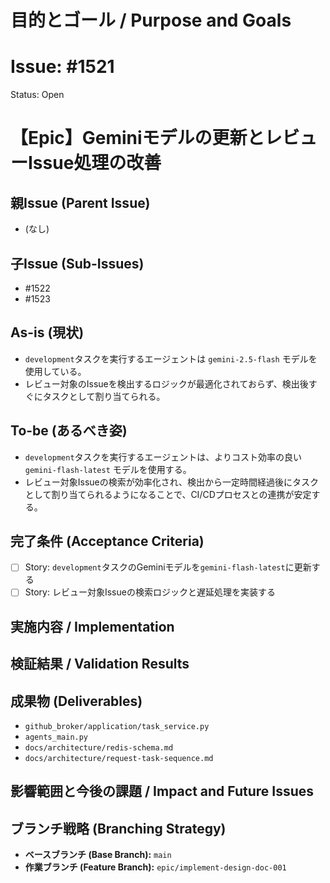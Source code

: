 # 目的とゴール / Purpose and Goals
# Issue: #1521
Status: Open
# 【Epic】Geminiモデルの更新とレビューIssue処理の改善

## 親Issue (Parent Issue)
- (なし)

## 子Issue (Sub-Issues)
- #1522
- #1523

## As-is (現状)
- `development`タスクを実行するエージェントは `gemini-2.5-flash` モデルを使用している。
- レビュー対象のIssueを検出するロジックが最適化されておらず、検出後すぐにタスクとして割り当てられる。

## To-be (あるべき姿)
- `development`タスクを実行するエージェントは、よりコスト効率の良い `gemini-flash-latest` モデルを使用する。
- レビュー対象Issueの検索が効率化され、検出から一定時間経過後にタスクとして割り当てられるようになることで、CI/CDプロセスとの連携が安定する。

## 完了条件 (Acceptance Criteria)
- [ ] Story: `development`タスクのGeminiモデルを`gemini-flash-latest`に更新する
- [ ] Story: レビュー対象Issueの検索ロジックと遅延処理を実装する

## 実施内容 / Implementation

## 検証結果 / Validation Results

## 成果物 (Deliverables)
- `github_broker/application/task_service.py`
- `agents_main.py`
- `docs/architecture/redis-schema.md`
- `docs/architecture/request-task-sequence.md`

## 影響範囲と今後の課題 / Impact and Future Issues

## ブランチ戦略 (Branching Strategy)
- **ベースブランチ (Base Branch):** `main`
- **作業ブランチ (Feature Branch):** `epic/implement-design-doc-001`
